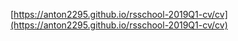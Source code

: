 [https://anton2295.github.io/rsschool-2019Q1-cv/cv](https://anton2295.github.io/rsschool-2019Q1-cv/cv)
